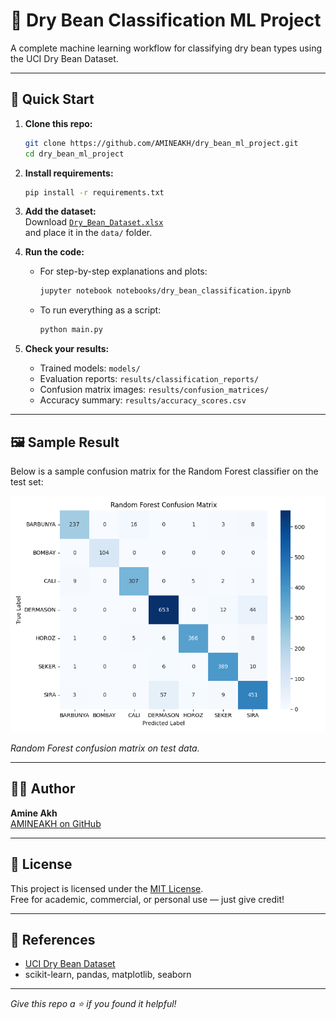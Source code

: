 # 🫘 Dry Bean Classification ML Project

A complete machine learning workflow for classifying dry bean types using the UCI Dry Bean Dataset.

---

## 🚀 Quick Start

1. **Clone this repo:**
    ```bash
    git clone https://github.com/AMINEAKH/dry_bean_ml_project.git
    cd dry_bean_ml_project
    ```

2. **Install requirements:**
    ```bash
    pip install -r requirements.txt
    ```

3. **Add the dataset:**  
   Download [`Dry_Bean_Dataset.xlsx`](https://archive.ics.uci.edu/dataset/602/dry+bean+dataset)  
   and place it in the `data/` folder.

4. **Run the code:**
    - For step-by-step explanations and plots:
      ```bash
      jupyter notebook notebooks/dry_bean_classification.ipynb
      ```
    - To run everything as a script:
      ```bash
      python main.py
      ```

5. **Check your results:**  
   - Trained models: `models/`  
   - Evaluation reports: `results/classification_reports/`  
   - Confusion matrix images: `results/confusion_matrices/`  
   - Accuracy summary: `results/accuracy_scores.csv`

---

## 🖼️ Sample Result

Below is a sample confusion matrix for the Random Forest classifier on the test set:

![Random Forest Confusion Matrix](results/confusion_matrices/random_forest_cm.png)

*Random Forest confusion matrix on test data.*

---

## 🧑‍💻 Author

**Amine Akh**  
[AMINEAKH on GitHub](https://github.com/AMINEAKH)

---

## 📄 License

This project is licensed under the [MIT License](LICENSE).  
Free for academic, commercial, or personal use — just give credit!

---

## 📑 References

- [UCI Dry Bean Dataset](https://archive.ics.uci.edu/dataset/602/dry+bean+dataset)
- scikit-learn, pandas, matplotlib, seaborn

---

*Give this repo a ⭐ if you found it helpful!*

